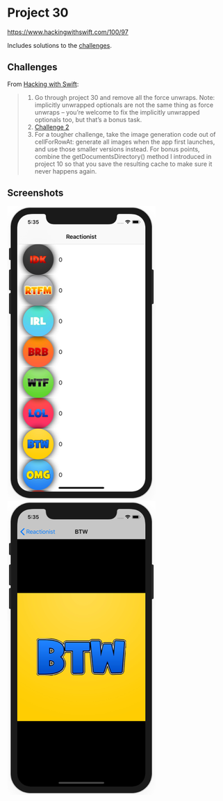 # Project 30

https://www.hackingwithswift.com/100/97

Includes solutions to the [challenges](https://www.hackingwithswift.com/read/30/7/wrap-up).

## Challenges

From [Hacking with Swift](https://www.hackingwithswift.com/read/30/7/wrap-up):
>1. Go through project 30 and remove all the force unwraps. Note: implicitly unwrapped optionals are not the same thing as force unwraps – you’re welcome to fix the implicitly unwrapped optionals too, but that’s a bonus task.
>2. [Challenge 2](../60-Project30-Challenge2)
>3. For a tougher challenge, take the image generation code out of cellForRowAt: generate all images when the app first launches, and use those smaller versions instead. For bonus points, combine the getDocumentsDirectory() method I introduced in project 10 so that you save the resulting cache to make sure it never happens again.

## Screenshots

![screenshot1](screenshots/screen01.png)
![screenshot2](screenshots/screen02.png)
